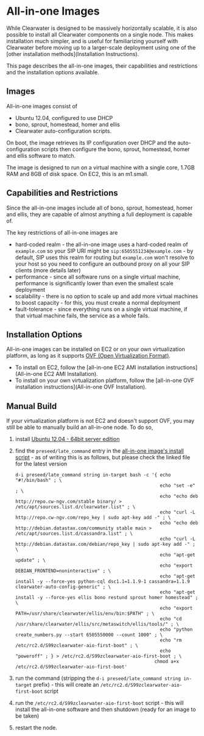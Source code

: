 # All-in-one Images

While Clearwater is designed to be massively horizontally scalable, it is also possible to install all Clearwater components on a single node.  This makes installation much simpler, and is useful for familiarizing yourself with Clearwater before moving up to a larger-scale deployment using one of the [other installation methods](Installation Instructions).

This page describes the all-in-one images, their capabilities and restrictions and the installation options available.

## Images

All-in-one images consist of
*   Ubuntu 12.04, configured to use DHCP
*   bono, sprout, homestead, homer and ellis
*   Clearwater auto-configuration scripts.

On boot, the image retrieves its IP configuration over DHCP and the auto-configuration scripts then configure the bono, sprout, homestead, homer and ellis software to match.

The image is designed to run on a virtual machine with a single core, 1.7GB RAM and 8GB of disk space.  On EC2, this is an m1.small.

## Capabilities and Restrictions

Since the all-in-one images include all of bono, sprout, homestead, homer and ellis, they are capable of almost anything a full deployment is capable of.

The key restrictions of all-in-one images are
*   hard-coded realm - the all-in-one image uses a hard-coded realm of `example.com` so your SIP URI might be `sip:6505551234@example.com` - by default, SIP uses this realm for routing but `example.com` won't resolve to your host so you need to configure an outbound proxy on all your SIP clients (more details later)
*   performance - since all software runs on a single virtual machine, performance is significantly lower than even the smallest scale deployment
*   scalability - there is no option to scale up and add more virtual machines to boost capacity - for this, you must create a normal deployment
*   fault-tolerance - since everything runs on a single virtual machine, if that virtual machine fails, the service as a whole fails.

## Installation Options

All-in-one images can be installed on EC2 or on your own virtualization platform, as long as it supports [OVF (Open Virtualization Format)](http://dmtf.org/standards/ovf).

*   To install on EC2, follow the [all-in-one EC2 AMI installation instructions](All-in-one EC2 AMI Installation).
*   To install on your own virtualization platform, follow the [all-in-one OVF installation instructions](All-in-one OVF Installation).

## Manual Build

If your virtualization platform is not EC2 and doesn't support OVF, you may still be able to manually build an all-in-one node.  To do so,

1.  install [Ubuntu 12.04 - 64bit server edition](http://releases.ubuntu.com/precise/)
2.  find the `preseed/late_command` entry in the [all-in-one image's install script](https://github.com/Metaswitch/clearwater-vm-images/blob/master/ubuntu-ovf/ubuntu-server.seed) - as of writing this is as follows, but please check the linked file for the latest version

        d-i preseed/late_command string in-target bash -c '{ echo "#!/bin/bash" ; \
                                                             echo "set -e" ; \
                                                             echo "echo deb http://repo.cw-ngv.com/stable binary/ > /etc/apt/sources.list.d/clearwater.list" ; \
                                                             echo "curl -L http://repo.cw-ngv.com/repo_key | sudo apt-key add -" ; \
                                                             echo "echo deb http://debian.datastax.com/community stable main > /etc/apt/sources.list.d/cassandra.list" ; \
                                                             echo "curl -L http://debian.datastax.com/debian/repo_key | sudo apt-key add -" ; \
                                                             echo "apt-get update" ; \
                                                             echo "export DEBIAN_FRONTEND=noninteractive" ; \
                                                             echo "apt-get install -y --force-yes python-cql dsc1.1=1.1.9-1 cassandra=1.1.9 clearwater-auto-config-generic" ; \
                                                             echo "apt-get install -y --force-yes ellis bono restund sprout homer homestead" ; \
                                                             echo "export PATH=/usr/share/clearwater/ellis/env/bin:$PATH" ; \
                                                             echo "cd /usr/share/clearwater/ellis/src/metaswitch/ellis/tools/" ; \
                                                             echo "python create_numbers.py --start 6505550000 --count 1000" ; \
                                                             echo "rm /etc/rc2.d/S99zclearwater-aio-first-boot" ; \
                                                             echo "poweroff" ; } > /etc/rc2.d/S99zclearwater-aio-first-boot ; \
                                                           chmod a+x /etc/rc2.d/S99zclearwater-aio-first-boot'

3.  run the command (stripping the `d-i preseed/late_command string in-target` prefix) - this will create an `/etc/rc2.d/S99zclearwater-aio-first-boot` script
4.  run the `/etc/rc2.d/S99zclearwater-aio-first-boot` script - this will install the all-in-one software and then shutdown (ready for an image to be taken)
4.  restart the node.